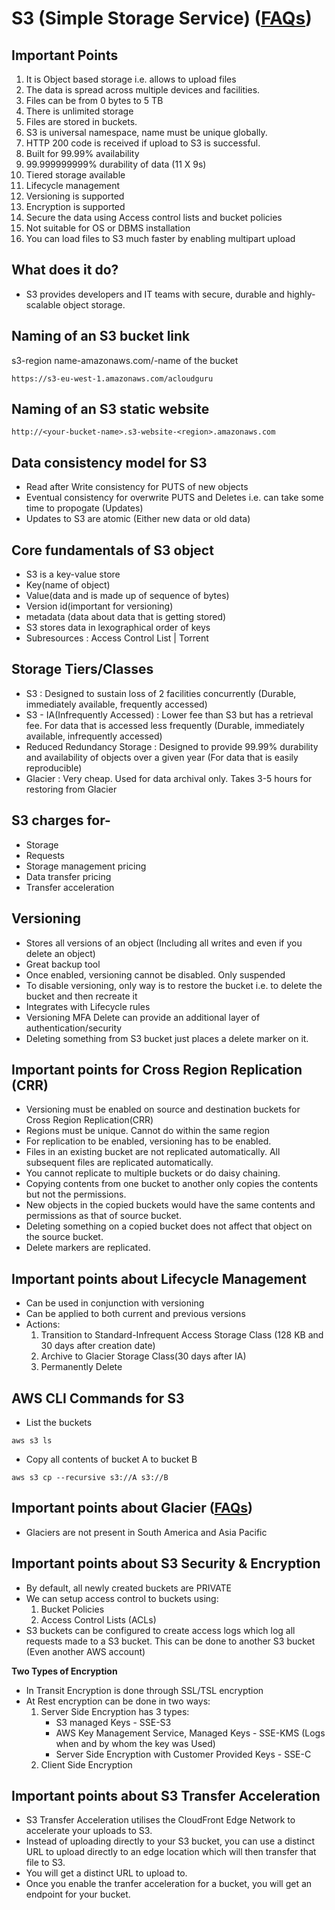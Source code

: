 # S3 (Simple Storage Service) ([FAQs](https://aws.amazon.com/s3/faqs/))

## Important Points
1. It is Object based storage i.e. allows to upload files
2. The data is spread across multiple devices and facilities.
3. Files can be from 0 bytes to 5 TB
4. There is unlimited storage
5. Files are stored in buckets.
6. S3 is universal namespace, name must be unique globally.
7. HTTP 200 code is received if upload to S3 is successful. 
8. Built for 99.99% availability
9. 99.999999999% durability of data (11 X 9s)
10. Tiered storage available
11. Lifecycle management
12. Versioning is supported
13. Encryption is supported
14. Secure the data using Access control lists and bucket policies
15. Not suitable for OS or DBMS installation
16. You can load files to S3 much faster by enabling multipart upload

## What does it do?
- S3 provides developers and IT teams with secure, durable and highly-scalable object storage.

## Naming of an S3 bucket link
s3-region name-amazonaws.com/-name of the bucket
```
https://s3-eu-west-1.amazonaws.com/acloudguru
```

## Naming of an S3 static website 
```
http://<your-bucket-name>.s3-website-<region>.amazonaws.com
```

## Data consistency model for S3
- Read after Write consistency for PUTS of new objects
- Eventual consistency for overwrite PUTS and Deletes i.e. can take some time to propogate (Updates)
- Updates to S3 are atomic (Either new data or old data)

## Core fundamentals of S3 object
- S3 is a key-value store
- Key(name of object)
- Value(data and is made up of sequence of bytes)
- Version id(important for versioning)
- metadata (data about data that is getting stored)
- S3 stores data in lexographical order of keys
- Subresources : Access Control List | Torrent

## Storage Tiers/Classes
- S3 : Designed to sustain loss of 2 facilities concurrently (Durable, immediately available, frequently accessed)
- S3 - IA(Infrequently Accessed) : Lower fee than S3 but has a retrieval fee. For data that is accessed less frequently (Durable, immediately available, infrequently accessed)
- Reduced Redundancy Storage : Designed to provide 99.99% durability and availability of objects over a given year (For data that is easily reproducible)
- Glacier : Very cheap. Used for data archival only. Takes 3-5 hours for restoring from Glacier

## S3 charges for-
- Storage
- Requests
- Storage management pricing
- Data transfer pricing
- Transfer acceleration

## Versioning
 - Stores all versions of an object (Including all writes and even if you delete an object)
 - Great backup tool
 - Once enabled, versioning cannot be disabled. Only suspended
 - To disable versioning, only way is to restore the bucket i.e. to delete the bucket and then recreate it
 - Integrates with Lifecycle rules
 - Versioning MFA Delete can provide an additional layer of authentication/security
 - Deleting something from S3 bucket just places a delete marker on it.

## Important points for Cross Region Replication (CRR)
 - Versioning must be enabled on source and destination buckets for Cross Region Replication(CRR)
 - Regions must be unique. Cannot do within the same region
 - For replication to be enabled, versioning has to be enabled.
 - Files in an existing bucket are not replicated automatically. All subsequent files are replicated automatically.
 - You cannot replicate to multiple buckets or do daisy chaining.
 - Copying contents from one bucket to another only copies the contents but not the permissions.
 - New objects in the copied buckets would have the same contents and permissions as that of source bucket.
 - Deleting something on a copied bucket does not affect that object on the source bucket.
 - Delete markers are replicated.

## Important points about Lifecycle Management
 - Can be used in conjunction with versioning
 - Can be applied to both current and previous versions
 - Actions: 
 	1. Transition to Standard-Infrequent Access Storage Class (128 KB and 30 days after creation date)
 	2. Archive to Glacier Storage Class(30 days after IA)
 	3. Permanently Delete

## AWS CLI Commands for S3
 - List the buckets
```
aws s3 ls
```
 - Copy all contents of bucket A to bucket B
```
aws s3 cp --recursive s3://A s3://B
```

## Important points about Glacier ([FAQs](https://aws.amazon.com/glacier/faqs/))
 - Glaciers are not present in South America and Asia Pacific

## Important points about S3 Security & Encryption
 - By default, all newly created buckets are PRIVATE
 - We can setup access control to buckets using:
 	1. Bucket Policies
 	2. Access Control Lists (ACLs)
 - S3 buckets can be configured to create access logs which log all requests made to a S3 bucket. This can be done to another S3 bucket (Even another AWS account)

 **Two Types of Encryption**	
 - In Transit Encryption is done through SSL/TSL encryption
 - At Rest encryption can be done in two ways:
 	1. Server Side Encryption has 3 types:
 		- S3 managed Keys - SSE-S3
 		- AWS Key Management Service, Managed Keys - SSE-KMS (Logs when and by whom the key was Used)
 		- Server Side Encryption with Customer Provided Keys - SSE-C
 	2. Client Side Encryption

## Important points about S3 Transfer Acceleration
 - S3 Transfer Acceleration utilises the CloudFront Edge Network to accelerate your uploads to S3. 
 - Instead of uploading directly to your S3 bucket, you can use a distinct URL to upload directly to an edge location which will then transfer that file to S3. 
 - You will get a distinct URL to upload to.
 - Once you enable the tranfer acceleration for a bucket, you will get an endpoint for your bucket.